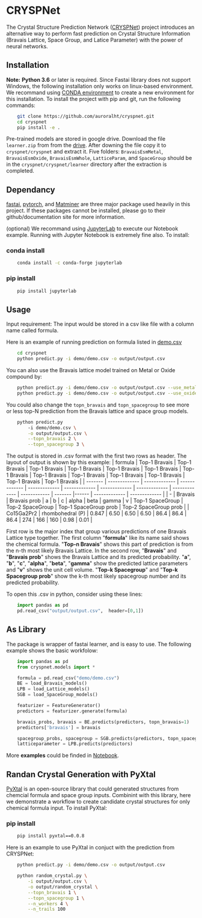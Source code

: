 # CRYSPNet

The Crystal Structure Prediction Network ([CRYSPNet](https://arxiv.org/abs/2003.14328)) project introduces an alternative way to perform fast prediction on Crystal Structure Information (Bravais Lattice, Space Group, and Latice Parameter) with the power of neural networks. 

## Installation

**Note:** **Python 3.6** or later is required. Since Fastai library does not support Windows, the following installation only works on linux-based environment. We recommand using [CONDA environment](https://docs.conda.io/projects/conda/en/latest/user-guide/tasks/manage-environments.html) to create a new environment for this installation.
To install the project with pip and git, run the following commands:
```bash
    git clone https://github.com/auroralht/cryspnet.git
    cd cryspnet
    pip install -e .
```

Pre-trained models are stored in google drive. Download the file `learner.zip` from from the [drive](https://drive.google.com/file/d/1s9OkrBRTSWTvufSia-ee625zR73bgBDA/view?usp=sharing). After downing the file copy it to `cryspnet/cryspnet` and extract it. Five folders: `BravaisEsmMetal`, `BravaisEsmOxide`, `BravaisEsmWhole`, `LatticeParam`, and `SpaceGroup` should be in the `cryspnet/cryspnet/learner` directory after the extraction is completed.

## Dependancy

[fastai](https://github.com/fastai/fastai), [pytorch](https://github.com/pytorch/pytorch), and [Matminer](https://hackingmaterials.lbl.gov/matminer/installation.html) are three major package used heavily in this project. If these packages cannot be installed, please go to their github/documentation site for more information.

(optional) We recommand using [JupyterLab](https://github.com/jupyterlab/jupyterlab/tree/acf208ed6f6843d03f34666ffc0cb2c37bdf2f3e) to execute our Notebook example. Running with Jupyter Notebook is extremely fine also. To install:

### conda install
```bash
    conda install -c conda-forge jupyterlab
```

### pip install
```bash
    pip install jupyterlab
```

## Usage

Input requirement: The input would be stored in a csv like file with
a column name called formula. 

Here is an example of running prediction on formula listed in [demo.csv](https://github.com/AuroraLHT/cryspnet/tree/master/demo)
```bash
    cd cryspnet
    python predict.py -i demo/demo.csv -o output/output.csv 
```

You can also use the Bravais lattice model trained on Metal or Oxide compound by:

```bash
    python predict.py -i demo/demo.csv -o output/output.csv --use_metal
    python predict.py -i demo/demo.csv -o output/output.csv --use_oxide 
```

You could also change the `topn_bravais` and `topn_spacegroup` to see more or less top-N prediction from the Bravais lattice and space group models.
```bash
    python predict.py 
        -i demo/demo.csv \
        -o output/output.csv \
        --topn_bravais 2 \
        --topn_spacegroup 3 \
```

The output is stored in .csv format with the first two rows as header. The layout of output is shown by this example:
| formula | Top-1 Bravais | Top-1 Bravais | Top-1 Bravais | Top-1 Bravais | Top-1 Bravais | Top-1 Bravais | Top-1 Bravais | Top-1 Bravais | Top-1 Bravais | Top-1 Bravais | Top-1 Bravais | Top-1 Bravais | Top-1 Bravais |
| ------- | ------------- | ------------- | ------------- | ------------- | ------------- | ------------- | ------------- | ------------- | ------------  | ------- |------ | ------------- | ------------- |
| -      | Bravais | Bravais prob | a | b | c | alpha | beta | gamma | v | Top-1 SpaceGroup | Top-2 SpaceGroup | Top-1 SpaceGroup prob | Top-2 SpaceGroup prob |
| Co15Ga2Pr2 | rhombohedral (P)        | 0.847  | 6.50 | 6.50 | 6.50 | 86.4 | 86.4 | 86.4 | 274 | 166 | 160 | 0.98 | 0.01 |

First row is the major index that group various predictions of one Bravais Lattice type together. The first column "**formula**" like its name said shows the chemical formula. "**Top-n Bravais**" shows this part of prediction is from the n-th most likely Bravais Lattice. In the second row, "**Bravais**" and "**Bravais prob**" shows the Bravais Lattice and its predicted probability. "**a**", "**b**", "**c**", "**alpha**", "**beta**", "**gamma**" show the predicted lattice parameters and "**v**" shows the unit cell volume. "**Top-k Spacegroup**" and "**Top-k Spacegroup prob**" show the k-th most likely spacegroup number and its predicted probability.

To open this .csv in python, consider using these lines:
```python
    import pandas as pd
    pd.read_csv("output/output.csv",  header=[0,1])
```

## As Library

The package is wrapper of fastai learner, and is easy to use. The following example shows the basic workfolow:

```python
    import pandas as pd
    from cryspnet.models import *

    formula = pd.read_csv("demo/demo.csv")
    BE = load_Bravais_models()
    LPB = load_Lattice_models()
    SGB = load_SpaceGroup_models()

    featurizer = FeatureGenerator()
    predictors = featurizer.generate(formula)

    bravais_probs, bravais = BE.predicts(predictors, topn_bravais=1)
    predictors['bravais'] = bravais

    spacegroup_probs, spacegroup = SGB.predicts(predictors, topn_spacegroup=1)
    latticeparameter = LPB.predicts(predictors)
```

More **examples** could be finded in [Notebook](https://github.com/AuroraLHT/cryspnet/tree/master/Notebook).

## Randan Crystal Generation with PyXtal

[PyXtal](https://github.com/qzhu2017/PyXtal) is an open-source library that could generated structures from chemcial formula and space group inputs. Combinint with this library, here we demonstrate a workflow to create candidate crystal structures for only chemical formula input. To install PyXtal:
### pip install
```bash
    pip install pyxtal==0.0.8
```

Here is an example to use PyXtal in conjuct with the prediction from CRYSPNet:
```bash
    python predict.py -i demo/demo.csv -o output/output.csv 

    python random_crystal.py \
        -i output/output.csv \
        -o output/random_crystal \
        --topn_bravais 1 \
        --topn_spacegroup 1 \
        --n_workers 4 \
        --n_trails 100 
```
